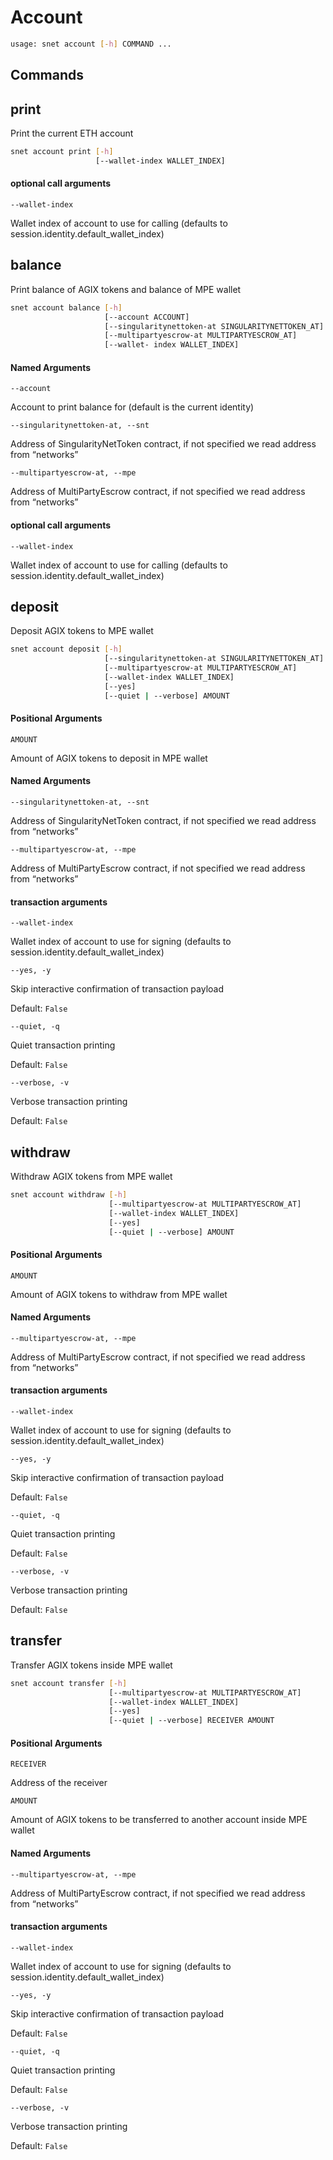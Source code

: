 # Account

```sh
usage: snet account [-h] COMMAND ...
```

## Commands

## print

Print the current ETH account

```sh
snet account print [-h]
                   [--wallet-index WALLET_INDEX]
```

#### optional call arguments

`--wallet-index`

    

Wallet index of account to use for calling (defaults to
session.identity.default_wallet_index)

## balance

Print balance of AGIX tokens and balance of MPE wallet

```sh
snet account balance [-h]
                     [--account ACCOUNT]
                     [--singularitynettoken-at SINGULARITYNETTOKEN_AT]
                     [--multipartyescrow-at MULTIPARTYESCROW_AT]
                     [--wallet- index WALLET_INDEX]
```

#### Named Arguments

`--account`

    

Account to print balance for (default is the current identity)

`--singularitynettoken-at, --snt`

    

Address of SingularityNetToken contract, if not specified we read address from
“networks”

`--multipartyescrow-at, --mpe`

    

Address of MultiPartyEscrow contract, if not specified we read address from
“networks”

#### optional call arguments

`--wallet-index`

    

Wallet index of account to use for calling (defaults to
session.identity.default_wallet_index)

## deposit

Deposit AGIX tokens to MPE wallet

```sh
snet account deposit [-h]
                     [--singularitynettoken-at SINGULARITYNETTOKEN_AT]
                     [--multipartyescrow-at MULTIPARTYESCROW_AT]
                     [--wallet-index WALLET_INDEX]
                     [--yes]
                     [--quiet | --verbose] AMOUNT
```

#### Positional Arguments

`AMOUNT`

    

Amount of AGIX tokens to deposit in MPE wallet

#### Named Arguments

`--singularitynettoken-at, --snt`

    

Address of SingularityNetToken contract, if not specified we read address from
“networks”

`--multipartyescrow-at, --mpe`

    

Address of MultiPartyEscrow contract, if not specified we read address from
“networks”

#### transaction arguments

`--wallet-index`

    

Wallet index of account to use for signing (defaults to
session.identity.default_wallet_index)

`--yes, -y`

    

Skip interactive confirmation of transaction payload

Default: `False`

`--quiet, -q`

    

Quiet transaction printing

Default: `False`

`--verbose, -v`

    

Verbose transaction printing

Default: `False`

## withdraw

Withdraw AGIX tokens from MPE wallet

```sh
snet account withdraw [-h]
                      [--multipartyescrow-at MULTIPARTYESCROW_AT]
                      [--wallet-index WALLET_INDEX]
                      [--yes]
                      [--quiet | --verbose] AMOUNT
```

#### Positional Arguments

`AMOUNT`

    

Amount of AGIX tokens to withdraw from MPE wallet

#### Named Arguments

`--multipartyescrow-at, --mpe`

    

Address of MultiPartyEscrow contract, if not specified we read address from
“networks”

#### transaction arguments

`--wallet-index`

    

Wallet index of account to use for signing (defaults to
session.identity.default_wallet_index)

`--yes, -y`

    

Skip interactive confirmation of transaction payload

Default: `False`

`--quiet, -q`

    

Quiet transaction printing

Default: `False`

`--verbose, -v`

    

Verbose transaction printing

Default: `False`

## transfer

Transfer AGIX tokens inside MPE wallet

```sh
snet account transfer [-h]
                      [--multipartyescrow-at MULTIPARTYESCROW_AT]
                      [--wallet-index WALLET_INDEX]
                      [--yes]
                      [--quiet | --verbose] RECEIVER AMOUNT
```

#### Positional Arguments

`RECEIVER`

    

Address of the receiver

`AMOUNT`

    

Amount of AGIX tokens to be transferred to another account inside MPE wallet

#### Named Arguments

`--multipartyescrow-at, --mpe`

    

Address of MultiPartyEscrow contract, if not specified we read address from
“networks”

#### transaction arguments

`--wallet-index`

    

Wallet index of account to use for signing (defaults to
session.identity.default_wallet_index)

`--yes, -y`

    

Skip interactive confirmation of transaction payload

Default: `False`

`--quiet, -q`

    

Quiet transaction printing

Default: `False`

`--verbose, -v`

    

Verbose transaction printing

Default: `False`

